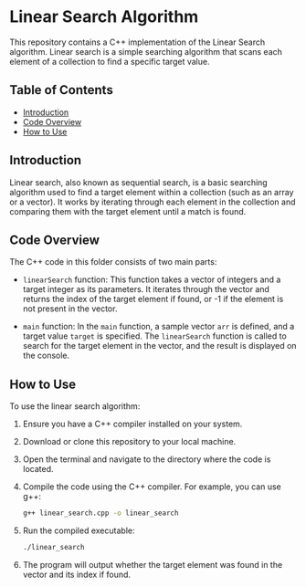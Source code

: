# Linear Search Algorithm

This repository contains a C++ implementation of the Linear Search algorithm. Linear search is a simple searching algorithm that scans each element of a collection to find a specific target value.

## Table of Contents
- [Introduction](#introduction)
- [Code Overview](#code-overview)
- [How to Use](#how-to-use)

## Introduction

Linear search, also known as sequential search, is a basic searching algorithm used to find a target element within a collection (such as an array or a vector). It works by iterating through each element in the collection and comparing them with the target element until a match is found.

## Code Overview

The C++ code in this folder consists of two main parts:
- `linearSearch` function: This function takes a vector of integers and a target integer as its parameters. It iterates through the vector and returns the index of the target element if found, or -1 if the element is not present in the vector.

- `main` function: In the `main` function, a sample vector `arr` is defined, and a target value `target` is specified. The `linearSearch` function is called to search for the target element in the vector, and the result is displayed on the console.

## How to Use

To use the linear search algorithm:

1. Ensure you have a C++ compiler installed on your system.

2. Download or clone this repository to your local machine.

3. Open the terminal and navigate to the directory where the code is located.

4. Compile the code using the C++ compiler. For example, you can use g++:

   ```bash
   g++ linear_search.cpp -o linear_search
   ```

5. Run the compiled executable:

   ```bash
   ./linear_search
   ```

6. The program will output whether the target element was found in the vector and its index if found.
